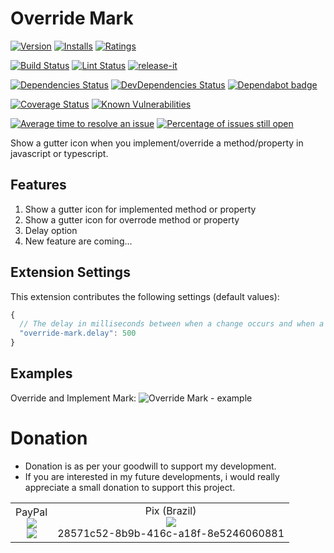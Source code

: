 # Override Mark

[![Version](https://vsmarketplacebadge.apphb.com/version-short/EdgardMessias.override-mark.svg)](https://marketplace.visualstudio.com/items?itemName=EdgardMessias.override-mark)
[![Installs](https://vsmarketplacebadge.apphb.com/installs-short/EdgardMessias.override-mark.svg)](https://marketplace.visualstudio.com/items?itemName=EdgardMessias.override-mark)
[![Ratings](https://vsmarketplacebadge.apphb.com/rating-short/EdgardMessias.override-mark.svg)](https://marketplace.visualstudio.com/items?itemName=EdgardMessias.override-mark)

[![Build Status](https://img.shields.io/github/workflow/status/edgardmessias/vscode.override-mark/test.svg)](https://github.com/edgardmessias/vscode.override-mark/actions)
[![Lint Status](https://img.shields.io/github/workflow/status/edgardmessias/vscode.override-mark/lint.svg?label=lint)](https://github.com/edgardmessias/vscode.override-mark/actions)
[![release-it](https://img.shields.io/badge/%F0%9F%93%A6%F0%9F%9A%80-release--it-e10079.svg)](https://github.com/release-it/release-it)

[![Dependencies Status](https://david-dm.org/edgardmessias/vscode.override-mark/status.svg)](https://david-dm.org/edgardmessias/vscode.override-mark)
[![DevDependencies Status](https://david-dm.org/edgardmessias/vscode.override-mark/dev-status.svg)](https://david-dm.org/edgardmessias/vscode.override-mark?type=dev)
[![Dependabot badge](https://badgen.net/dependabot/edgardmessias/vscode.override-mark/?icon=dependabot)](https://dependabot.com/)

[![Coverage Status](https://codecov.io/gh/edgardmessias/vscode.override-mark/branch/master/graph/badge.svg)](https://codecov.io/gh/edgardmessias/vscode.override-mark)
[![Known Vulnerabilities](https://snyk.io/test/github/edgardmessias/vscode.override-mark/badge.svg)](https://snyk.io/test/github/edgardmessias/vscode.override-mark)

[![Average time to resolve an issue](https://isitmaintained.com/badge/resolution/edgardmessias/vscode.override-mark.svg)](https://isitmaintained.com/project/edgardmessias/vscode.override-mark "Average time to resolve an issue")
[![Percentage of issues still open](https://isitmaintained.com/badge/open/edgardmessias/vscode.override-mark.svg)](https://isitmaintained.com/project/edgardmessias/vscode.override-mark "Percentage of issues still open")

Show a gutter icon when you implement/override a method/property in javascript or typescript.

## Features

1. Show a gutter icon for implemented method or property
1. Show a gutter icon for overrode method or property
1. Delay option
1. New feature are coming...

## Extension Settings

This extension contributes the following settings (default values):

<!--begin-settings-->
```js
{
  // The delay in milliseconds between when a change occurs and when a mark update is performed.
  "override-mark.delay": 500
}
```
<!--end-settings-->

## Examples

Override and Implement Mark:
![Override Mark - example](screenshots/mark.png)

# Donation
* Donation is as per your goodwill to support my development.
* If you are interested in my future developments, i would really appreciate a small donation to support this project.
<table border="0">
 <tr>
    <td align="center">
    PayPal <br>
       <img src="https://chart.googleapis.com/chart?chs=250x250&cht=qr&chl=https://www.paypal.com/donate?hosted_button_id=5KHYY5ZDTNDSY"> <br>
       <a href="https://www.paypal.com/donate?hosted_button_id=5KHYY5ZDTNDSY">
          <img src="https://www.paypalobjects.com/en_US/i/btn/btn_donateCC_LG.gif">
       </a>
    </td>
    <td align="center">
       Pix (Brazil) <br>
       <img src="https://chart.googleapis.com/chart?chs=250x250&cht=qr&chl=00020126680014BR.GOV.BCB.PIX013628571c52-8b9b-416c-a18f-8e52460608810206Doa%C3%A7%C3%A3o5204000053039865802BR5923Edgard%20Lorraine%20Messias6009SAO%20PAULO61080540900062160512NU50UnEaVM0H63042A45"> <br>
       28571c52-8b9b-416c-a18f-8e5246060881
    </td>
 </tr>
</table>

